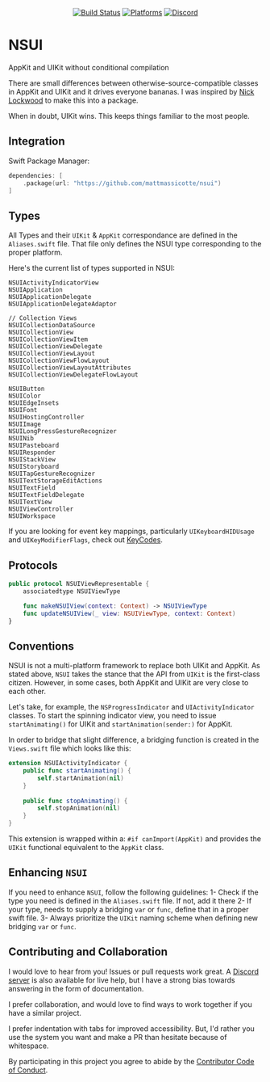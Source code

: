 <div align="center">

[![Build Status][build status badge]][build status]
[![Platforms][platforms badge]][platforms]
[![Discord][discord badge]][discord]

</div>

# NSUI
AppKit and UIKit without conditional compilation

There are small differences between otherwise-source-compatible classes in AppKit and UIKit and it drives everyone bananas. I was inspired by [Nick Lockwood](https://gist.github.com/nicklockwood/19569dc738b565c67f4d97302bf48697) to make this into a package.

When in doubt, UIKit wins. This keeps things familiar to the most people.

## Integration

Swift Package Manager:

```swift
dependencies: [
    .package(url: "https://github.com/mattmassicotte/nsui")
]
```

## Types
All Types and their `UIKit` & `AppKit` correspondance are defined in the `Aliases.swift` file. That file only defines the 
NSUI type corresponding to the proper platform. 

Here's the current list of types supported in NSUI: 
```
NSUIActivityIndicatorView
NSUIApplication
NSUIApplicationDelegate
NSUIApplicationDelegateAdaptor

// Collection Views
NSUICollectionDataSource
NSUICollectionView
NSUICollectionViewItem
NSUICollectionViewDelegate
NSUICollectionViewLayout
NSUICollectionViewFlowLayout
NSUICollectionViewLayoutAttributes
NSUICollectionViewDelegateFlowLayout

NSUIButton
NSUIColor
NSUIEdgeInsets
NSUIFont
NSUIHostingController
NSUIImage
NSUILongPressGestureRecognizer
NSUINib
NSUIPasteboard
NSUIResponder
NSUIStackView
NSUIStoryboard
NSUITapGestureRecognizer
NSUITextStorageEditActions
NSUITextField
NSUITextFieldDelegate
NSUITextView
NSUIViewController
NSUIWorkspace
```

If you are looking for event key mappings, particularly `UIKeyboardHIDUsage` and `UIKeyModifierFlags`, check out [KeyCodes](https://github.com/ChimeHQ/KeyCodes).

## Protocols

```swift
public protocol NSUIViewRepresentable {
    associatedtype NSUIViewType

    func makeNSUIView(context: Context) -> NSUIViewType
    func updateNSUIView(_ view: NSUIViewType, context: Context)
}
```

## Conventions
NSUI is not a multi-platform framework to replace both UIKit and AppKit. As stated above, `NSUI` takes the stance that
the API from `UIKit` is the first-class citizen. However, in some cases, both AppKit and UIKit are very close to each other. 

Let's take, for example, the `NSProgressIndicator` and `UIActivityIndicator` classes. To start the spinning indicator view, you need to 
issue `startAnimating()` for UIKit and `startAnimation(sender:)` for AppKit.

In order to bridge that slight difference, a bridging function is created in the `Views.swift` file which looks like this: 
```swift
extension NSUIActivityIndicator {
    public func startAnimating() {
        self.startAnimation(nil)
    }
    
    public func stopAnimating() {
        self.stopAnimation(nil)
    }
}
```
This extension is wrapped within a: `#if canImport(AppKit)` and provides the `UIKit` functional equivalent to the `AppKit` class. 

## Enhancing `NSUI`
If you need to enhance `NSUI`, follow the following guidelines:
1- Check if the type you need is defined in the `Aliases.swift` file. If not, add it there
2- If your type, needs to supply a bridging `var` or `func`, define that in a proper swift file.
3- Always prioritize the `UIKit` naming scheme when defining new bridging `var` or `func`.  

## Contributing and Collaboration

I would love to hear from you! Issues or pull requests work great. A [Discord server][discord] is also available for live help, but I have a strong bias towards answering in the form of documentation.

I prefer collaboration, and would love to find ways to work together if you have a similar project.

I prefer indentation with tabs for improved accessibility. But, I'd rather you use the system you want and make a PR than hesitate because of whitespace.

By participating in this project you agree to abide by the [Contributor Code of Conduct](CODE_OF_CONDUCT.md).

[build status]: https://github.com/mattmassicotte/nsui/actions
[build status badge]: https://github.com/mattmassicotte/nsui/workflows/CI/badge.svg
[platforms]: https://swiftpackageindex.com/mattmassicotte/nsui
[platforms badge]: https://img.shields.io/endpoint?url=https%3A%2F%2Fswiftpackageindex.com%2Fapi%2Fpackages%2Fmattmassicotte%2Fnsui%2Fbadge%3Ftype%3Dplatforms
[discord]: https://discord.gg/esFpX6sErJ
[discord badge]: https://img.shields.io/badge/Discord-purple?logo=Discord&label=Chat&color=%235A64EC
